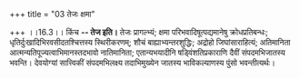 +++
title = "03 तेजः क्षमा"

+++
।।16.3।। किंच **-- तेज इति।** तेजः प्रागल्भ्यं; क्षमा
परिभवादिषूत्पद्यमानेषु क्रोधप्रतिबन्धः; धृतिर्दुःखादिभिरवसीदतश्चित्तस्य
स्थिरीकरणम्; शौचं बाह्याभ्यन्तरशुद्धिः; अद्रोहो जिघांसाराहित्यं;
अतिमानिता आत्मन्यतिपूज्यत्वाभिमानस्तदभावो नातिमानिता; एतान्यभयादीनि
षड्विंशतिप्रकाराणि दैवीं संपदमभिजातस्य भवन्ति। देवयोग्यां सात्त्विकीं
संपदमभिलक्ष्य तदाभिमुख्येन जातस्य भाविकल्याणस्य पुंसो भवन्तीत्यर्थः।
